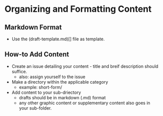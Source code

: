 # Organizing and Formatting Content

## Markdown Format
* Use the (draft-template.md)[] file as template.

## How-to Add Content
* Create an issue detailing your content - title and breif description should suffice.
    - also: assign yourself to the issue
* Make a directory within the applicable category
    - example: short-form/<your-content-name>
* Add content to your sub-driectory
    - drafts should be in markdown (.md) format 
    - any other graphic content or supplementary content also goes in your sub-folder.
